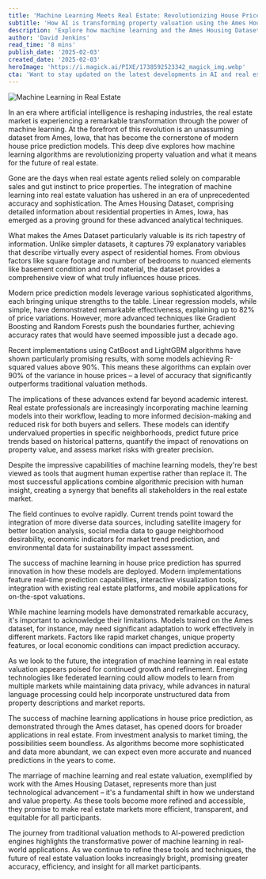 ```yaml
---
title: 'Machine Learning Meets Real Estate: Revolutionizing House Price Prediction with the Ames Dataset'
subtitle: 'How AI is transforming property valuation using the Ames Housing Dataset'
description: 'Explore how machine learning and the Ames Housing Dataset are revolutionizing real estate valuation, achieving unprecedented accuracy in house price predictions and transforming the industry through AI-powered analytics.'
author: 'David Jenkins'
read_time: '8 mins'
publish_date: '2025-02-03'
created_date: '2025-02-03'
heroImage: 'https://i.magick.ai/PIXE/1738592523342_magick_img.webp'
cta: 'Want to stay updated on the latest developments in AI and real estate? Follow us on LinkedIn for exclusive insights and industry analysis!'
---
```


![Machine Learning in Real Estate](https://i.magick.ai/PIXE/1738592523346_magick_img.webp)

In an era where artificial intelligence is reshaping industries, the real estate market is experiencing a remarkable transformation through the power of machine learning. At the forefront of this revolution is an unassuming dataset from Ames, Iowa, that has become the cornerstone of modern house price prediction models. This deep dive explores how machine learning algorithms are revolutionizing property valuation and what it means for the future of real estate.

Gone are the days when real estate agents relied solely on comparable sales and gut instinct to price properties. The integration of machine learning into real estate valuation has ushered in an era of unprecedented accuracy and sophistication. The Ames Housing Dataset, comprising detailed information about residential properties in Ames, Iowa, has emerged as a proving ground for these advanced analytical techniques.

What makes the Ames Dataset particularly valuable is its rich tapestry of information. Unlike simpler datasets, it captures 79 explanatory variables that describe virtually every aspect of residential homes. From obvious factors like square footage and number of bedrooms to nuanced elements like basement condition and roof material, the dataset provides a comprehensive view of what truly influences house prices.

Modern price prediction models leverage various sophisticated algorithms, each bringing unique strengths to the table. Linear regression models, while simple, have demonstrated remarkable effectiveness, explaining up to 82% of price variations. However, more advanced techniques like Gradient Boosting and Random Forests push the boundaries further, achieving accuracy rates that would have seemed impossible just a decade ago.

Recent implementations using CatBoost and LightGBM algorithms have shown particularly promising results, with some models achieving R-squared values above 90%. This means these algorithms can explain over 90% of the variance in house prices – a level of accuracy that significantly outperforms traditional valuation methods.

The implications of these advances extend far beyond academic interest. Real estate professionals are increasingly incorporating machine learning models into their workflow, leading to more informed decision-making and reduced risk for both buyers and sellers. These models can identify undervalued properties in specific neighborhoods, predict future price trends based on historical patterns, quantify the impact of renovations on property value, and assess market risks with greater precision.

Despite the impressive capabilities of machine learning models, they're best viewed as tools that augment human expertise rather than replace it. The most successful applications combine algorithmic precision with human insight, creating a synergy that benefits all stakeholders in the real estate market.

The field continues to evolve rapidly. Current trends point toward the integration of more diverse data sources, including satellite imagery for better location analysis, social media data to gauge neighborhood desirability, economic indicators for market trend prediction, and environmental data for sustainability impact assessment.

The success of machine learning in house price prediction has spurred innovation in how these models are deployed. Modern implementations feature real-time prediction capabilities, interactive visualization tools, integration with existing real estate platforms, and mobile applications for on-the-spot valuations.

While machine learning models have demonstrated remarkable accuracy, it's important to acknowledge their limitations. Models trained on the Ames dataset, for instance, may need significant adaptation to work effectively in different markets. Factors like rapid market changes, unique property features, or local economic conditions can impact prediction accuracy.

As we look to the future, the integration of machine learning in real estate valuation appears poised for continued growth and refinement. Emerging technologies like federated learning could allow models to learn from multiple markets while maintaining data privacy, while advances in natural language processing could help incorporate unstructured data from property descriptions and market reports.

The success of machine learning applications in house price prediction, as demonstrated through the Ames dataset, has opened doors for broader applications in real estate. From investment analysis to market timing, the possibilities seem boundless. As algorithms become more sophisticated and data more abundant, we can expect even more accurate and nuanced predictions in the years to come.

The marriage of machine learning and real estate valuation, exemplified by work with the Ames Housing Dataset, represents more than just technological advancement – it's a fundamental shift in how we understand and value property. As these tools become more refined and accessible, they promise to make real estate markets more efficient, transparent, and equitable for all participants.

The journey from traditional valuation methods to AI-powered prediction engines highlights the transformative power of machine learning in real-world applications. As we continue to refine these tools and techniques, the future of real estate valuation looks increasingly bright, promising greater accuracy, efficiency, and insight for all market participants.